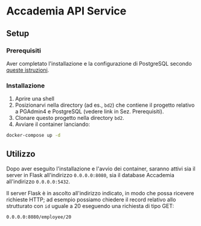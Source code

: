 # Accademia API Service

## Setup
### Prerequisiti
Aver completato l'installazione e la configurazione di PostgreSQL secondo [queste istruzioni](https://bitbucket.org/mclab/postgresql/src/master/).

### Installazione
1. Aprire una shell
2. Posizionarvi nella directory (ad es., `bd2`) che contiene il progetto relativo a PGAdmin4 e PostgreSQL (vedere link in Sez. Prerequisiti).
3. Clonare questo progetto nella directory `bd2`.
4. Avviare il container lanciando:

```sh
docker-compose up -d
```

## Utilizzo
Dopo aver eseguito l'installazione e l'avvio dei container, saranno attivi sia il server in Flask all'indirizzo `0.0.0.0:8080`, sia il database Accademia all'indirizzo `0.0.0.0:5432`. 

Il server Flask è in ascolto all'indirizzo indicato, in modo che possa ricevere richieste HTTP; ad esempio possiamo chiedere il record relativo allo strutturato con `id` uguale a 20 eseguendo una richiesta di tipo GET:

```HTTP
0.0.0.0:8080/employee/20
```